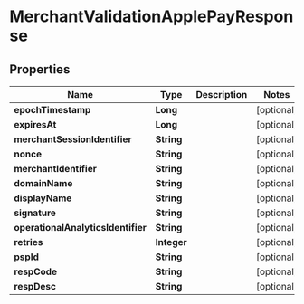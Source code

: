 

# MerchantValidationApplePayResponse


## Properties

| Name | Type | Description | Notes |
|------------ | ------------- | ------------- | -------------|
|**epochTimestamp** | **Long** |  |  [optional] |
|**expiresAt** | **Long** |  |  [optional] |
|**merchantSessionIdentifier** | **String** |  |  [optional] |
|**nonce** | **String** |  |  [optional] |
|**merchantIdentifier** | **String** |  |  [optional] |
|**domainName** | **String** |  |  [optional] |
|**displayName** | **String** |  |  [optional] |
|**signature** | **String** |  |  [optional] |
|**operationalAnalyticsIdentifier** | **String** |  |  [optional] |
|**retries** | **Integer** |  |  [optional] |
|**pspId** | **String** |  |  [optional] |
|**respCode** | **String** |  |  [optional] |
|**respDesc** | **String** |  |  [optional] |



